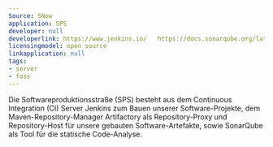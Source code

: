```yaml
---
Source: SNow
application: SPS
developer: null
developerlink: https://www.jenkins.io/   https://docs.sonarqube.org/latest/
licensingmodel: open source
linkapplication: null
tags:
- server
- foss
---
```

Die Softwareproduktionsstraße (SPS) besteht aus dem Continuous Integration (CI) Server Jenkins zum Bauen unserer Software-Projekte, dem Maven-Repository-Manager Artifactory als Repository-Proxy und Repository-Host für unsere gebauten Software-Artefakte, sowie SonarQube als Tool für die statische Code-Analyse. 

